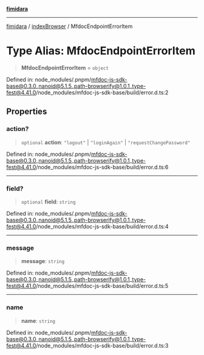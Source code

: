 [**fimidara**](../../README.md)

***

[fimidara](../../modules.md) / [indexBrowser](../README.md) / MfdocEndpointErrorItem

# Type Alias: MfdocEndpointErrorItem

> **MfdocEndpointErrorItem** = `object`

Defined in: node\_modules/.pnpm/mfdoc-js-sdk-base@0.3.0\_nanoid@5.1.5\_path-browserify@1.0.1\_type-fest@4.41.0/node\_modules/mfdoc-js-sdk-base/build/error.d.ts:2

## Properties

### action?

> `optional` **action**: `"logout"` \| `"loginAgain"` \| `"requestChangePassword"`

Defined in: node\_modules/.pnpm/mfdoc-js-sdk-base@0.3.0\_nanoid@5.1.5\_path-browserify@1.0.1\_type-fest@4.41.0/node\_modules/mfdoc-js-sdk-base/build/error.d.ts:6

***

### field?

> `optional` **field**: `string`

Defined in: node\_modules/.pnpm/mfdoc-js-sdk-base@0.3.0\_nanoid@5.1.5\_path-browserify@1.0.1\_type-fest@4.41.0/node\_modules/mfdoc-js-sdk-base/build/error.d.ts:4

***

### message

> **message**: `string`

Defined in: node\_modules/.pnpm/mfdoc-js-sdk-base@0.3.0\_nanoid@5.1.5\_path-browserify@1.0.1\_type-fest@4.41.0/node\_modules/mfdoc-js-sdk-base/build/error.d.ts:5

***

### name

> **name**: `string`

Defined in: node\_modules/.pnpm/mfdoc-js-sdk-base@0.3.0\_nanoid@5.1.5\_path-browserify@1.0.1\_type-fest@4.41.0/node\_modules/mfdoc-js-sdk-base/build/error.d.ts:3
